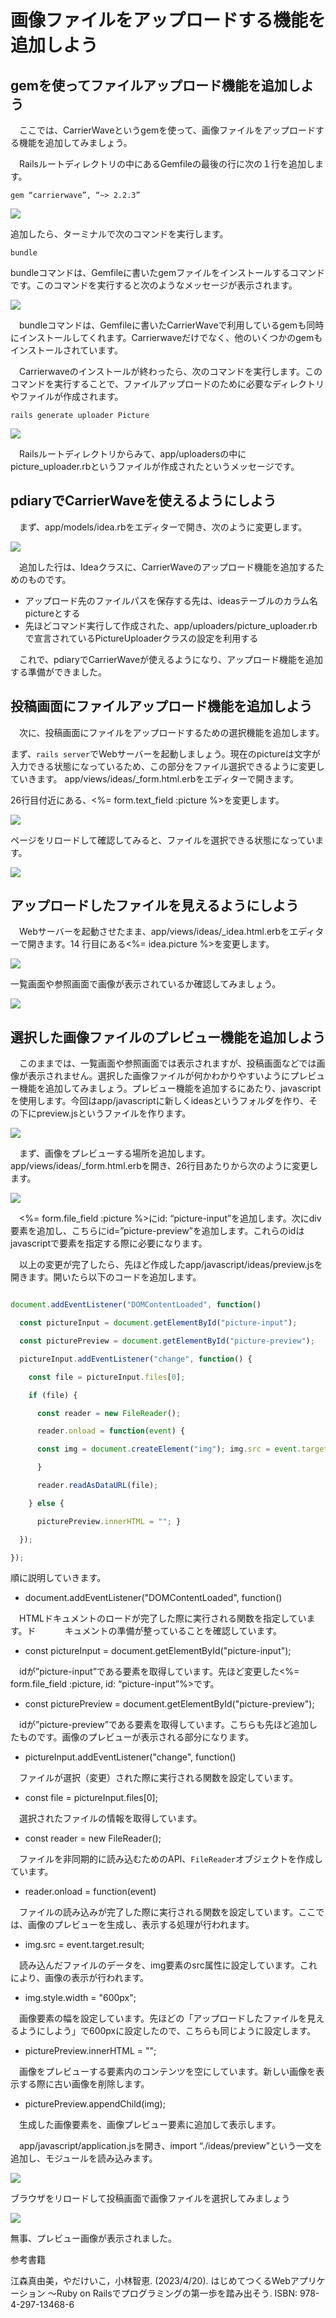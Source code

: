 ﻿# 画像ファイルをアップロードする機能を追加しよう

## gemを使ってファイルアップロード機能を追加しよう

　ここでは、CarrierWaveというgemを使って、画像ファイルをアップロードする機能を追加してみましょう。

　Railsルートディレクトリの中にあるGemfileの最後の行に次の１行を追加します。

```
gem “carrierwave”, “~> 2.2.3”
```

![](Words.fb451bf5-f26c-4f82-99ca-f319c9f7e617.001.jpeg)

追加したら、ターミナルで次のコマンドを実行します。 

```
bundle
```

bundleコマンドは、Gemfileに書いたgemファイルをインストールするコマンドです。このコマンドを実行すると次のようなメッセージが表示されます。

![](Words.fb451bf5-f26c-4f82-99ca-f319c9f7e617.002.jpeg)

　bundleコマンドは、Gemfileに書いたCarrierWaveで利用しているgemも同時にインストールしてくれます。Carrierwaveだけでなく、他のいくつかのgemもインストールされています。

　Carrierwaveのインストールが終わったら、次のコマンドを実行します。このコマンドを実行することで、ファイルアップロードのために必要なディレクトリやファイルが作成されます。

```
rails generate uploader Picture
```

![](Words.fb451bf5-f26c-4f82-99ca-f319c9f7e617.003.png)

　Railsルートディレクトリからみて、app/uploadersの中にpicture\_uploader.rbというファイルが作成されたというメッセージです。

## pdiaryでCarrierWaveを使えるようにしよう

　まず、app/models/idea.rbをエディターで開き、次のように変更します。

![](Words.fb451bf5-f26c-4f82-99ca-f319c9f7e617.004.png)

　追加した行は、Ideaクラスに、CarrierWaveのアップロード機能を追加するためのものです。

- アップロード先のファイルパスを保存する先は、ideasテーブルのカラム名pictureとする
- 先ほどコマンド実行して作成された、app/uploaders/picture\_uploader.rbで宣言されているPictureUploaderクラスの設定を利用する

　これで、pdiaryでCarrierWaveが使えるようになり、アップロード機能を追加する準備ができました。

## 投稿画面にファイルアップロード機能を追加しよう

　次に、投稿画面にファイルをアップロードするための選択機能を追加します。

まず、`rails server`でWebサーバーを起動しましょう。現在のpictureは文字が入力できる状態になっているため、この部分をファイル選択できるように変更していきます。 app/views/ideas/\_form.html.erbをエディターで開きます。

26行目付近にある、<%= form.text\_field :picture %>を変更します。

![](Words.fb451bf5-f26c-4f82-99ca-f319c9f7e617.005.png)

ページをリロードして確認してみると、ファイルを選択できる状態になっています。

![](Words.fb451bf5-f26c-4f82-99ca-f319c9f7e617.006.jpeg)

## アップロードしたファイルを見えるようにしよう

　Webサーバーを起動させたまま、app/views/ideas/\_idea.html.erbをエディターで開きます。14 行目にある<%= idea.picture %>を変更します。

![](Words.fb451bf5-f26c-4f82-99ca-f319c9f7e617.007.png)

一覧画面や参照画面で画像が表示されているか確認してみましょう。

![](Words.fb451bf5-f26c-4f82-99ca-f319c9f7e617.008.jpeg)

## 選択した画像ファイルのプレビュー機能を追加しよう

　このままでは、一覧画面や参照画面では表示されますが、投稿画面などでは画像が表示されません。選択した画像ファイルが何かわかりやすいようにプレビュー機能を追加してみましょう。プレビュー機能を追加するにあたり、javascriptを使用します。今回はapp/javascriptに新しくideasというフォルダを作り、その下にpreview.jsというファイルを作ります。

![](Words.fb451bf5-f26c-4f82-99ca-f319c9f7e617.009.png)

　まず、画像をプレビューする場所を追加します。app/views/ideas/\_form.html.erbを開き、26行目あたりから次のように変更します。

![](Words.fb451bf5-f26c-4f82-99ca-f319c9f7e617.010.png)

　<%= form.file\_field :picture %>にid: “picture-input”を追加します。次にdiv要素を追加し、こちらにid=”picture-preview”を追加します。これらのidはjavascriptで要素を指定する際に必要になります。

　以上の変更が完了したら、先ほど作成したapp/javascript/ideas/preview.jsを開きます。開いたら以下のコードを追加します。

```js

document.addEventListener("DOMContentLoaded", function()

  const pictureInput = document.getElementById("picture-input");

  const picturePreview = document.getElementById("picture-preview");

  pictureInput.addEventListener("change", function() {

    const file = pictureInput.files[0];

    if (file) {

      const reader = new FileReader();

      reader.onload = function(event) {

      const img = document.createElement("img"); img.src = event.target.result; img.style.width = "600px"; picturePreview.innerHTML = ""; picturePreview.appendChild(img);

      }

      reader.readAsDataURL(file);

    } else {

      picturePreview.innerHTML = ""; }

  });

});

```

順に説明していきます。

- document.addEventListener("DOMContentLoaded", function()

　HTMLドキュメントのロードが完了した際に実行される関数を指定しています。ド　　　 キュメントの準備が整っていることを確認しています。

- const pictureInput = document.getElementById("picture-input");

　idが”picture-input”である要素を取得しています。先ほど変更した<%= form.file\_field :picture, id: “picture-input”%>です。

- const picturePreview = document.getElementById("picture-preview");

　idが”picture-preview”である要素を取得しています。こちらも先ほど追加したものです。画像のプレビューが表示される部分になります。

- pictureInput.addEventListener("change", function()

　ファイルが選択（変更）された際に実行される関数を設定しています。

- const file = pictureInput.files[0];

　選択されたファイルの情報を取得しています。

- const reader = new FileReader();

　ファイルを非同期的に読み込むためのAPI、`FileReader`オブジェクトを作成しています。

- reader.onload = function(event)

　ファイルの読み込みが完了した際に実行される関数を設定しています。ここでは、画像のプレビューを生成し、表示する処理が行われます。

- img.src = event.target.result;

　読み込んだファイルのデータを、img要素のsrc属性に設定しています。これにより、画像の表示が行われます。

- img.style.width = "600px";

　画像要素の幅を設定しています。先ほどの「アップロードしたファイルを見えるようにしよう」で600pxに設定したので、こちらも同じように設定します。

- picturePreview.innerHTML = "";

　画像をプレビューする要素内のコンテンツを空にしています。新しい画像を表示する際に古い画像を削除します。

- picturePreview.appendChild(img);

　生成した画像要素を、画像プレビュー要素に追加して表示します。

　app/javascript/application.jsを開き、import “./ideas/preview”という一文を追加し、モジュールを読み込みます。

![](Words.fb451bf5-f26c-4f82-99ca-f319c9f7e617.012.jpeg)

ブラウザをリロードして投稿画面で画像ファイルを選択してみましょう

![](Words.fb451bf5-f26c-4f82-99ca-f319c9f7e617.013.png)

無事、プレビュー画像が表示されました。

参考書籍

江森真由美，やだけいこ，小林智恵. (2023/4/20). はじめてつくるWebアプリケーション 〜Ruby on Railsでプログラミングの第一歩を踏み出そう. ISBN: 978-4-297-13468-6
